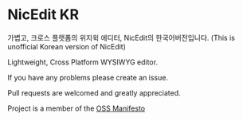 NicEdit KR
==========
가볍고, 크로스 플랫폼의 위지윅 에디터, NicEdit의 한국어버전입니다.
(This is unofficial Korean version of NicEdit)

Lightweight, Cross Platform WYSIWYG editor.

If you have any problems please create an issue.

Pull requests are welcomed and greatly appreciated.

Project is a member of the [OSS Manifesto](http://ossmanifesto.org/)
